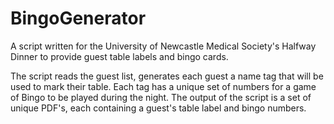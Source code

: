 # BingoGenerator

A script written for the University of Newcastle Medical Society's Halfway Dinner to provide guest table labels and bingo cards.

The script reads the guest list, generates each guest a name tag that will be used to mark their table. Each tag has a unique set of numbers for a game of Bingo to be played during the night. The output of the script is a set of unique PDF's, each containing a guest's table label and bingo numbers. 

